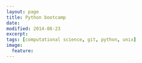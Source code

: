 ```yaml
---
layout: page
title: Python bootcamp
date: 
modified: 2014-08-23
excerpt:
tags: [computational science, git, python, unix]
image:
  feature:
---
```


